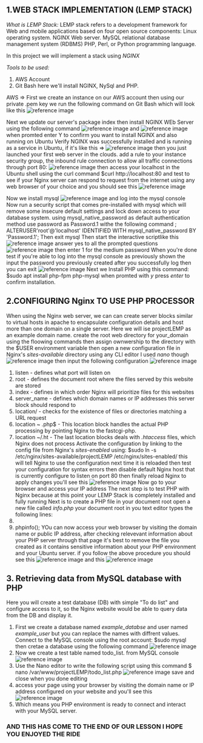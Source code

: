 ## 1.WEB STACK IMPLEMENTATION (LEMP STACK)
*What is LEMP Stack:* LEMP stack refers to a development framework for Web and mobile applications based on four open source components: Linux operating system. NGINX Web server. MySQL relational database management system (RDBMS) PHP, Perl, or Python programming language.


In this project we will implement a stack using *NGINX*

*Tools to be used:*
1. AWS Account 
2. Git Bash here we'll install NGINX, NySql and PHP.

AWS => First we create an instance on our AWS account then using our private .pem key we run the following command on Git Bash which will look like this  ![reference image ](/Pictures/pic1.PNG)

Next we update our server's package index then install NGINX WEb Server using the following command ![reference image](/Pictures/pic2.PNG) and ![reference image](/Pictures/pic3.PNG) when promted enter Y to confirm you want to install NGINX and also running on Ubuntu
Verify NGINX was successfully installed and is running as a service in Ubuntu, if it's like this => ![reference image](/Pictures/pic4.PNG) then you just launched your first web server in the clouds.
add a rule to your instance security group, the  inbound rule connection to allow all traffic connections through port 80: ![reference image](/Pictures/pic19.PNG)
then access your localhost in the Ubuntu shell using the curl command $curl http://localhost:80 and test to see if your Nginx server can respond to request from the internet using any web browser of your choice  and  you should see this ![reference image](/Pictures/pic5.PNG)

Now we install mysql ![reference image](/Pictures/pic6.PNG) and log into the mysql console
Now run a security script that comes pre-installed with mysql which will remove some insecure default settings and lock down access to your database system. using mysql_native_password as default authentication method use password as Password.1 withe the following command ; ALTERUSER'root'@'localhost' IDENTIFIED WITH mysql_native_password BY 'Password.1';
Then exit mysql 
Then start the interactive scriptlike this ![reference image](/Pictures/pic7.PNG) answer yes to all the prompted questions ![reference image](/Pictures/pic8.PNG) then enter 1 for the medium password 
When you're done test if you're able to log into the mysql console as previously shown the input the password you previously created after you successfully log then you can exit ![reference image](/Pictures/pic9.PNG)
Next we Install PHP using this command: $sudo apt install php-fpm php-mysql when promted with *y* press *enter* to confirm installation.
## 2.CONFIGURING Nginx TO USE PHP PROCESSOR
When using the Nginx web server, we can can create server blocks similar to virtual hosts in apache to encapsulate configuration details and host more than one domain on a single server. Here we will ise projectLEMP as an example domain name.
create the root web directory for your_domain using the floowing commands then assign ownwership to the directory with the $USER environment variable then open a new configuration file in Nginx's *sites-available* directory using any CLI editor I used *nano* though ![reference image](/Pictures/pic10.PNG) then input the following configuration ![reference image](/Pictures/pic12.PNG)
1. listen - defines what port will listen on
2. root - defines the document root where the files served by this website are stored
3. index - defines in which order Nginx will prioritize files for this websites 
4. server_name - defines which domain names or IP addresses this server block should respond to
5. location/ - checks for the existence of files or directories matching a URL request
6. location ~ \.php$ - This location block handles the actual PHP processing by pointing Nginx to the fastcgi-php.
7. location ~/\.ht - The last location blocks deals with *.htaccess* files, which Nginx does not process
Activate the configuration by linking to the config file from Nginx's *sites-enabled* using: $sudo ln -s /etc/nginx/sites-available/projectLEMP /etc/nginx/sites-enabled/
this will tell Nginx to use the configuration next time it is reloaded then test your configuration for syntax errors then disable default Nginx host that is currently configure to listen on port 80 then finally reload Nginx to apply changes you'll see this  ![reference image](/Pictures/pic13.PNG) 
Now go to your browser and access your IP address
The next step is to test PHP with Nginx because at this point your LEMP Stack is completely installed and fully running 
Next is to create a PHP file in your document root open a new file called *info.php* your document root in you text editor types the following lines:
1. <?php
2. phpinfo();
YOu can now access your web browser by visiting the domain name or public IP address, after checking relevevant information about your PHP server through that page it's best to remove the file you created as it contains sensitive information about your PHP environment and your Ubuntu server. if you follow the above procedure you should see this ![reference image](/Pictures/pic14.PNG) and this ![reference image](/Pictures/pic15.PNG) 

## 3. Retrieving data from MySQL database with PHP
Here you will create a test database (DB) with simple "To do list" and configure access to it, so the Nginx website would be able to query data from the DB and display it.
1. First we create a database named *example_databse* and user named *example_user* but you can replace the names with diffrent values. Connect to the MySQL console using the root account: $sudo mysql then cretae a database using the following command ![reference image](/Pictures/pic16.PNG)
2. Now we create a test table named todo_list. from MySQL console ![reference image](/Pictures/pic17.PNG)
3. Use the Nano editor to write the following script using this command $ nano /var/www/projectLEMP/todo_list.php ![reference image](/Pictures/pic18.PNG) save and close when you done editing
4. access your page using your browser by visiting the domain name or IP address configured on your website and you'll see this ![reference image](/Pictures/pic19.PNG)
5. Which means you PHP environment is ready to connect and interact with your MySQL server.
### AND THIS HAS COME TO THE END OF OUR LESSON I HOPE YOU ENJOYED THE RIDE 


